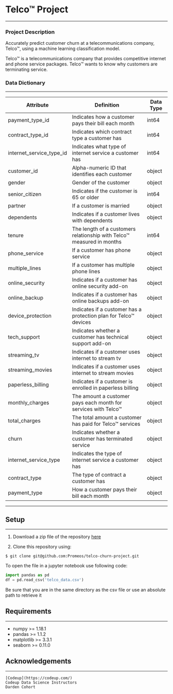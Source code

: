 # Telco™ Project
***
### Project Description
Accurately predict customer churn at a telecommunications company, Telco™, using a machine learning classification model.

Telco™ is a telecommunications company that provides competitive internet and phone service packages. Telco™ wants to know why customers are terminating service.

### Data Dictionary
---
| Attribute | Definition | Data Type |
| ----- | ----- | ----- |
|payment\_type\_id | Indicates how a customer pays their bill each month | int64 |
|contract\_type\_id| Indicates which contract type a customer has | int64 |
|internet\_service\_type_id| Indicates what type of internet service a customer has | int64 |
|customer\_id|Alpha-numeric ID that identifies each customer| object |
gender|Gender of the customer| object |
senior_citizen|Indicates if the customer is 65 or older| int64 |
partner|If a customer is married| object | 
dependents|Indicates if a customer lives with dependents| object |
tenure|The length of a customers relationship with Telco™ measured in months|  int64 |
phone_service|If a customer has phone service| object |
multiple_lines|If a customer has multiple phone lines| object |
online_security|Indicates if a customer has online security add-on| object |
online_backup|Indicates if a customer has online backups add-on| object |
device_protection|Indicates if a customer has a protection plan for Telco™ devices| object |
tech_support|Indicates whether a customer has technical support add-on| object |
streaming_tv|Indicates if a customer uses internet to stream tv| object |
streaming_movies|Indicates if a customer uses internet to stream movies| object |
paperless_billing|Indicates if a customer is enrolled in paperless billing| object |
monthly_charges|The amount a customer pays each month for services with Telco™| object |
total_charges|The total amount a customer has paid for Telco™ services| object |
|churn|Indicates whether a customer has terminated service| object |
|internet\_service\_type|Indicates the type of internet service a customer has| object |
|contract_type|The type of contract a customer has| object |
|payment_type|How a customer pays their bill each month| object |
---

## Setup
---
1. Download a zip file of the repository [here](https://github.com/Promeos/telco-churn-project/archive/master.zip)

2. Clone this repository using:

```
$ git clone git@github.com:Promeos/telco-churn-project.git
```

To open the file in a jupyter notebook use following code:
``` python
import pandas as pd
df = pd.read_csv('telco_data.csv')
```
<div class='alert alert-block alert-info'> 
Be sure that you are in the same directory as the csv file or use an absolute path to retrieve it
</div>

## Requirements
---
- numpy >= 1.18.1
- pandas >= 1.1.2
- matplotlib >= 3.3.1
- seaborn >= 0.11.0

## Acknowledgements
---
```
[Codeup](https://codeup.com/)
Codeup Data Science Instructors
Darden Cohort
```